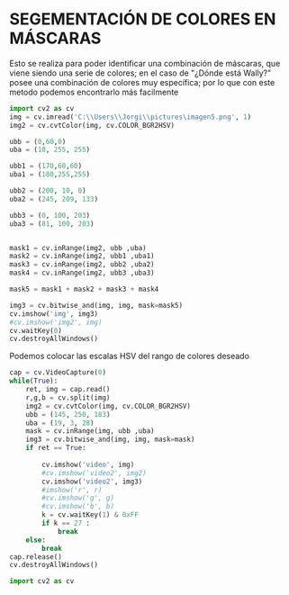 # SEGEMENTACIÓN DE COLORES EN MÁSCARAS

Esto se realiza para poder identificar una combinación de máscaras, que viene siendo una serie de colores; en el caso de "¿Dónde está Wally?" posee una combinación de colores muy específica; por lo que con este metodo podemos encontrarlo más facilmente


```python
import cv2 as cv
img = cv.imread('C:\\Users\\Jorgi\\pictures\imagen5.png', 1)
img2 = cv.cvtColor(img, cv.COLOR_BGR2HSV)

ubb = (0,60,0)
uba = (10, 255, 255)

ubb1 = (170,60,60)
uba1 = (180,255,255)

ubb2 = (200, 10, 0)
uba2 = (245, 209, 133)

ubb3 = (0, 100, 203)
uba3 = (81, 100, 203)


mask1 = cv.inRange(img2, ubb ,uba)
mask2 = cv.inRange(img2, ubb1 ,uba1)
mask3 = cv.inRange(img2, ubb2 ,uba2)
mask4 = cv.inRange(img2, ubb3 ,uba3)

mask5 = mask1 + mask2 + mask3 + mask4

img3 = cv.bitwise_and(img, img, mask=mask5)
cv.imshow('img', img3)
#cv.imshow('img2', img)
cv.waitKey(0)
cv.destroyAllWindows()
```

Podemos colocar las escalas HSV del rango de colores deseado


```python
cap = cv.VideoCapture(0)
while(True):
    ret, img = cap.read()
    r,g,b = cv.split(img)
    img2 = cv.cvtColor(img, cv.COLOR_BGR2HSV)
    ubb = (145, 250, 183)
    uba = (19, 3, 28)
    mask = cv.inRange(img, ubb ,uba)
    img3 = cv.bitwise_and(img, img, mask=mask)
    if ret == True:
        
        cv.imshow('video', img)
        #cv.imshow('video2', img2)
        cv.imshow('video2', img3)
        #imshow('r', r)
        #cv.imshow('g', g)
        #cv.imshow('b', b)
        k = cv.waitKey(1) & 0xFF
        if k == 27 :
            break
    else:
        break
cap.release()
cv.destroyAllWindows()
```


```python
import cv2 as cv
```


```python

```
